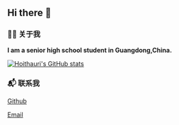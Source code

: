 ## Hi there 👋

### 👨‍💻 关于我

**I am a senior high school student in Guangdong,China.**

[![Hoithauri's GitHub stats](https://github-readme-stats.vercel.app/api?username=hoithauri)](https://github.com/anuraghazra/github-readme-stats)

### 📬 联系我
[Github](https://github.com/hoithauri)

[Email](#)
